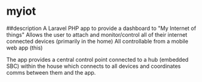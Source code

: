 # myiot
##description
A Laravel PHP app to provide a dashboard to "My Internet of things"
Allows the user to attach and monitor/control all of their internet connected devices (primarily in the home)
All controllable from a mobile web app (this)

The app provides a central control point connected to a hub (embedded SBC) within the house which connects to all devices and coordinates comms between them and the app.

